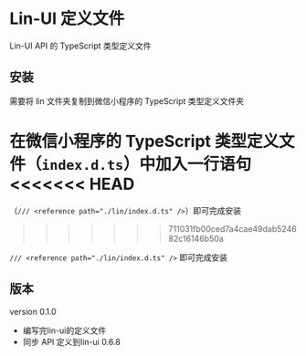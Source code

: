 # Lin-UI 定义文件

Lin-UI API 的 TypeScript 类型定义文件

## 安装

需要将 lin 文件夹复制到微信小程序的 TypeScript 类型定义文件夹

在微信小程序的 TypeScript 类型定义文件（`index.d.ts`）中加入一行语句
<<<<<<< HEAD
=======

（`/// <reference path="./lin/index.d.ts" />`）即可完成安装
>>>>>>> 711031fb00ced7a4cae49dab524682c16146b50a

`/// <reference path="./lin/index.d.ts" />` 即可完成安装

## 版本

version 0.1.0
- 编写完lin-ui的定义文件
- 同步 API 定义到lin-ui 0.6.8


